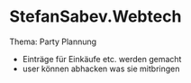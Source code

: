 # StefanSabev.Webtech

Thema:
Party Plannung
- Einträge für Einkäufe etc. werden gemacht 
- user können abhacken was sie mitbringen
